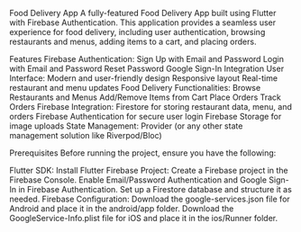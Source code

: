 Food Delivery App
A fully-featured Food Delivery App built using Flutter with Firebase Authentication. This application provides a seamless user experience for food delivery, including user authentication, browsing restaurants and menus, adding items to a cart, and placing orders.

Features
Firebase Authentication:
Sign Up with Email and Password
Login with Email and Password
Reset Password
Google Sign-In Integration
User Interface:
Modern and user-friendly design
Responsive layout
Real-time restaurant and menu updates
Food Delivery Functionalities:
Browse Restaurants and Menus
Add/Remove Items from Cart
Place Orders
Track Orders
Firebase Integration:
Firestore for storing restaurant data, menu, and orders
Firebase Authentication for secure user login
Firebase Storage for image uploads
State Management:
Provider (or any other state management solution like Riverpod/Bloc)


Prerequisites
Before running the project, ensure you have the following:

Flutter SDK: Install Flutter
Firebase Project:
Create a Firebase project in the Firebase Console.
Enable Email/Password Authentication and Google Sign-In in Firebase Authentication.
Set up a Firestore database and structure it as needed.
Firebase Configuration:
Download the google-services.json file for Android and place it in the android/app folder.
Download the GoogleService-Info.plist file for iOS and place it in the ios/Runner folder.
